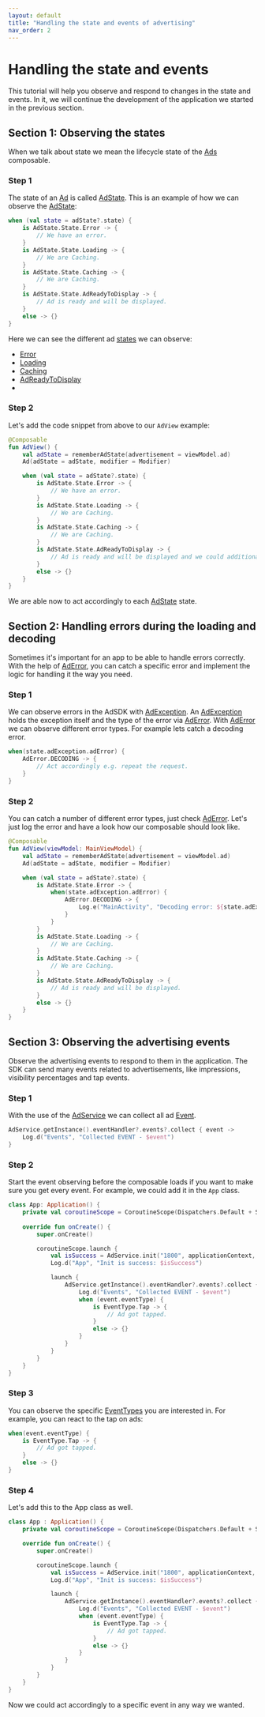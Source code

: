 ```yaml
---
layout: default
title: "Handling the state and events of advertising"
nav_order: 2
---
```


# Handling the state and events
This tutorial will help you observe and respond to changes in the state and events.
In it, we will continue the development of the application we started in the previous section.

## Section 1: Observing the states

When we talk about state we mean the lifecycle state of the [Ads](https://vm-mobile-sdk.github.io/nextgen-adsdk-android-release/4.5.0/sdk_presentation_compose/com.adition.sdk_presentation_compose/-ad.html) composable.

### Step 1
The state of an [Ad](https://vm-mobile-sdk.github.io/nextgen-adsdk-android-release/4.5.0/sdk_presentation_compose/com.adition.sdk_presentation_compose/-ad.html) is called [AdState](https://vm-mobile-sdk.github.io/nextgen-adsdk-android-release/4.5.0/sdk_presentation_compose/com.adition.sdk_presentation_compose/-ad-state/index.html).
This is an example of how we can observe the [AdState](https://vm-mobile-sdk.github.io/nextgen-adsdk-android-release/4.5.0/sdk_presentation_compose/com.adition.sdk_presentation_compose/-ad-state/index.html):
```kotlin
when (val state = adState?.state) {
    is AdState.State.Error -> {
        // We have an error.
    }
    is AdState.State.Loading -> {
        // We are Caching.
    }
    is AdState.State.Caching -> {
        // We are Caching.
    }
    is AdState.State.AdReadyToDisplay -> {
        // Ad is ready and will be displayed.
    }
    else -> {}
}
```
Here we can see the different ad [states](https://vm-mobile-sdk.github.io/nextgen-adsdk-android-release/4.5.0/sdk_presentation_compose/com.adition.sdk_presentation_compose/-ad-state/-state/index.html) we can observe:
- [Error](https://vm-mobile-sdk.github.io/nextgen-adsdk-android-release/4.5.0/sdk_presentation_compose/com.adition.sdk_presentation_compose/-ad-state/-state/-error/index.html)
- [Loading](https://vm-mobile-sdk.github.io/nextgen-adsdk-android-release/4.5.0/sdk_presentation_compose/com.adition.sdk_presentation_compose/-ad-state/-state/-loading/index.html)
- [Caching](https://vm-mobile-sdk.github.io/nextgen-adsdk-android-release/4.5.0/sdk_presentation_compose/com.adition.sdk_presentation_compose/-ad-state/-state/-caching/index.html)
- [AdReadyToDisplay](https://vm-mobile-sdk.github.io/nextgen-adsdk-android-release/4.5.0/sdk_presentation_compose/com.adition.sdk_presentation_compose/-ad-state/-state/-ad-ready-to-display/index.html)
-
### Step 2
Let's add the code snippet from above to our `AdView` example:
```kotlin
@Composable
fun AdView() {
    val adState = rememberAdState(advertisement = viewModel.ad)
    Ad(adState = adState, modifier = Modifier)

    when (val state = adState?.state) {
        is AdState.State.Error -> {
            // We have an error.
        }
        is AdState.State.Loading -> {
            // We are Caching.
        }
        is AdState.State.Caching -> {
            // We are Caching.
        }
        is AdState.State.AdReadyToDisplay -> {
            // Ad is ready and will be displayed and we could additional work
        }
        else -> {}
    }
}
```
We are able now to act accordingly to each [AdState](https://vm-mobile-sdk.github.io/nextgen-adsdk-android-release/4.5.0/sdk_presentation_compose/com.adition.sdk_presentation_compose/-ad-state/index.html) state.

## Section 2: Handling errors during the loading and decoding

Sometimes it's important for an app to be able to handle errors correctly.
With the help of [AdError](https://vm-mobile-sdk.github.io/nextgen-adsdk-android-release/4.5.0/sdk_core/com.adition.sdk_core/-ad-error/index.html), you can catch a specific error and implement the logic for handling it the way you need.

### Step 1
We can observe errors in the AdSDK with [AdException](https://vm-mobile-sdk.github.io/nextgen-adsdk-android-release/4.5.0/sdk_core/com.adition.sdk_core/-ad-exception/index.html).
An [AdException](https://vm-mobile-sdk.github.io/nextgen-adsdk-android-release/4.5.0/sdk_core/com.adition.sdk_core/-ad-exception/index.html) holds the exception itself and the type of the error via [AdError](https://vm-mobile-sdk.github.io/nextgen-adsdk-android-release/4.5.0/sdk_core/com.adition.sdk_core/-ad-error/index.html).
With [AdError](https://vm-mobile-sdk.github.io/nextgen-adsdk-android-release/4.5.0/sdk_core/com.adition.sdk_core/-ad-error/index.html) we can observe different error types.
For example lets catch a decoding error.
```kotlin
when(state.adException.adError) {
    AdError.DECODING -> {
        // Act accordingly e.g. repeat the request.
    }
}
```

### Step 2
You can catch a number of different error types, just check [AdError](https://vm-mobile-sdk.github.io/nextgen-adsdk-android-release/4.5.0/sdk_core/com.adition.sdk_core/-ad-error/index.html).
Let's just log the error and have a look how our composable should look like.
```kotlin
@Composable
fun AdView(viewModel: MainViewModel) {
    val adState = rememberAdState(advertisement = viewModel.ad)
    Ad(adState = adState, modifier = Modifier)

    when (val state = adState?.state) {
        is AdState.State.Error -> {
            when(state.adException.adError) {
                AdError.DECODING -> {
                    Log.e("MainActivity", "Decoding error: ${state.adException.exception}")
                }
            }
        }
        is AdState.State.Loading -> {
            // We are Caching.
        }
        is AdState.State.Caching -> {
            // We are Caching.
        }
        is AdState.State.AdReadyToDisplay -> {
            // Ad is ready and will be displayed.
        }
        else -> {}
    }
}
```

## Section 3: Observing the advertising events
Observe the advertising events to respond to them in the application.
The SDK can send many events related to advertisements, like impressions, visibility percentages and tap events.

### Step 1
With the use of the [AdService](https://vm-mobile-sdk.github.io/nextgen-adsdk-android-release/4.5.0/sdk_core/com.adition.sdk_core/-ad-service/index.html) we can collect all ad [Event](https://vm-mobile-sdk.github.io/nextgen-adsdk-android-release/4.5.0/sdk_core/com.adition.sdk_core/-event/index.html).
```kotlin
AdService.getInstance().eventHandler?.events?.collect { event ->
    Log.d("Events", "Collected EVENT - $event")
}
```

### Step 2
Start the event observing before the composable loads if you want to make sure you get every event.
For example, we could add it in the `App` class.
```kotlin
class App: Application() {
    private val coroutineScope = CoroutineScope(Dispatchers.Default + SupervisorJob())
    
    override fun onCreate() {
        super.onCreate()

        coroutineScope.launch {
            val isSuccess = AdService.init("1800", applicationContext, EventHandler())
            Log.d("App", "Init is success: $isSuccess")

            launch {
                AdService.getInstance().eventHandler?.events?.collect { event ->
                    Log.d("Events", "Collected EVENT - $event")
                    when (event.eventType) {
                        is EventType.Tap -> {
                            // Ad got tapped.
                        }
                        else -> {}
                    }
                }
            }
        }
    }
}
```

### Step 3
You can observe the specific [EventTypes](https://vm-mobile-sdk.github.io/nextgen-adsdk-android-release/4.5.0/sdk_core/com.adition.sdk_core/-event-type/index.html) you are interested in.
For example, you can react to the tap on ads:
```kotlin
when(event.eventType) {
    is EventType.Tap -> {
        // Ad got tapped.
    }
    else -> {}
}
```

### Step 4
Let's add this to the App class as well.
```kotlin
class App : Application() {
    private val coroutineScope = CoroutineScope(Dispatchers.Default + SupervisorJob())

    override fun onCreate() {
        super.onCreate()

        coroutineScope.launch {
            val isSuccess = AdService.init("1800", applicationContext, EventHandler())
            Log.d("App", "Init is success: $isSuccess")

            launch {
                AdService.getInstance().eventHandler?.events?.collect { event ->
                    Log.d("Events", "Collected EVENT - $event")
                    when (event.eventType) {
                        is EventType.Tap -> {
                            // Ad got tapped.
                        }
                        else -> {}
                    }
                }
            }
        }
    }
}
```

Now we could act accordingly to a specific event in any way we wanted.